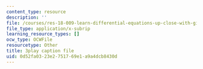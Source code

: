 ```yaml
---
content_type: resource
description: ''
file: /courses/res-18-009-learn-differential-equations-up-close-with-gilbert-strang-and-cleve-moler-fall-2015/0d52fa0323e2751769e1a9a4dcb8430d_zqks_JcU0cM.srt
file_type: application/x-subrip
learning_resource_types: []
ocw_type: OCWFile
resourcetype: Other
title: 3play caption file
uid: 0d52fa03-23e2-7517-69e1-a9a4dcb8430d
---
```


